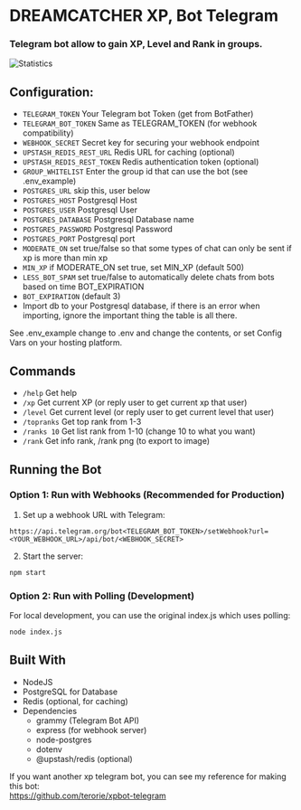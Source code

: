 # DREAMCATCHER XP, Bot Telegram
### Telegram bot allow to gain XP, Level and Rank in groups.
![Statistics](.github/sr_1.gif)

## Configuration:
 * `TELEGRAM_TOKEN` Your Telegram bot Token (get from BotFather)
 * `TELEGRAM_BOT_TOKEN` Same as TELEGRAM_TOKEN (for webhook compatibility)
 * `WEBHOOK_SECRET` Secret key for securing your webhook endpoint
 * `UPSTASH_REDIS_REST_URL` Redis URL for caching (optional)
 * `UPSTASH_REDIS_REST_TOKEN` Redis authentication token (optional)
 * `GROUP_WHITELIST` Enter the group id that can use the bot (see .env_example)
 * `POSTGRES_URL` skip this, user below
 * `POSTGRES_HOST` Postgresql Host
 * `POSTGRES_USER` Postgresql User
 * `POSTGRES_DATABASE` Postgresql Database name
 * `POSTGRES_PASSWORD` Postgresql Password
 * `POSTGRES_PORT` Postgresql port
 * `MODERATE_ON` set true/false so that some types of chat can only be sent if xp is more than min xp
 * `MIN_XP` if MODERATE_ON set true, set MIN_XP (default 500)
 * `LESS_BOT_SPAM` set true/false to automatically delete chats from bots based on time BOT_EXPIRATION
 * `BOT_EXPIRATION` (default 3)
 * Import db to your Postgresql database, if there is an error when importing, ignore the important thing the table is all there.
 
See .env_example change to .env and change the contents, or set Config Vars on your hosting platform.

## Commands

- `/help` Get help
- `/xp` Get current XP (or reply user to get current xp that user)
- `/level` Get current level (or reply user to get current level that user)
- `/topranks` Get top rank from 1-3
- `/ranks 10` Get list rank from 1-10 (change 10 to what you want)
- `/rank` Get info rank, /rank png (to export to image)

## Running the Bot

### Option 1: Run with Webhooks (Recommended for Production)

1. Set up a webhook URL with Telegram:

```
https://api.telegram.org/bot<TELEGRAM_BOT_TOKEN>/setWebhook?url=<YOUR_WEBHOOK_URL>/api/bot/<WEBHOOK_SECRET>
```

2. Start the server:

```bash
npm start
```

### Option 2: Run with Polling (Development)

For local development, you can use the original index.js which uses polling:

```bash
node index.js
```

## Built With

* NodeJS
* PostgreSQL for Database
* Redis (optional, for caching)
* Dependencies
  * grammy (Telegram Bot API)
  * express (for webhook server)
  * node-postgres
  * dotenv
  * @upstash/redis (optional)
  
If you want another xp telegram bot, you can see my reference for making this bot:<br>
https://github.com/terorie/xpbot-telegram